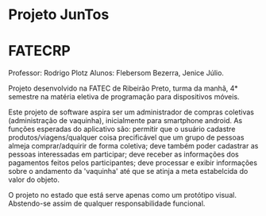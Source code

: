 # Projeto JunTos
# FATECRP

Professor: Rodrigo Plotz
Alunos: Flebersom Bezerra, Jenice Júlio.

Projeto desenvolvido na FATEC de Ribeirão Preto, turma da manhã, 4* semestre 
na matéria eletiva de programação para dispositivos móveis.

Este projeto de software aspira ser um administrador de compras 
coletivas (administração de vaquinha), inicialmente para smartphone 
android. As funções esperadas do aplicativo são: permitir que o usuário 
cadastre produtos/viagens/qualquer coisa precificável que um grupo de pessoas
almeja comprar/adquirir de forma coletiva; deve também poder cadastrar as pessoas interessadas em participar; deve receber as informações dos pagamentos feitos pelos
participantes; deve processar e exibir informações sobre o andamento da 'vaquinha'
até que se atinja a meta estabelcida do valor do objeto.  

O projeto no estado que está serve apenas como um protótipo visual. Abstendo-se assim
de qualquer responsabilidade funcional.

